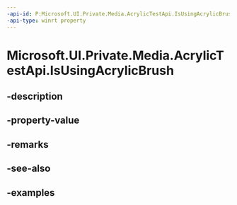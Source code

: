 ```yaml
---
-api-id: P:Microsoft.UI.Private.Media.AcrylicTestApi.IsUsingAcrylicBrush
-api-type: winrt property
---
```


# Microsoft.UI.Private.Media.AcrylicTestApi.IsUsingAcrylicBrush

<!--
public bool IsUsingAcrylicBrush { get; }
-->


## -description

## -property-value

## -remarks

## -see-also

## -examples


